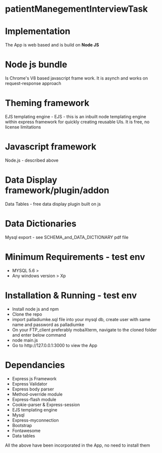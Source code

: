 # patientManegementInterviewTask
<h1>Implementation</h1>
<p>The App is web based and is build on <b>Node JS</b></p>
<h1>Node js bundle</h1>
<p>Is  Chrome's V8 based javascript frame work. It is asynch and works on request-response approach</p>
<h1>Theming framework</h1>
<p>EJS templating engine - EJS - this is an inbuilt node templating engine within express framework for quickly creating reusable UIs. It is free, no license limitations</p>
<h1>Javascript framework</h1>
<p>Node.js - described above</p>
<h1>Data Display framework/plugin/addon</h1>
<p>Data Tables - free data display plugin built on js</p>

<h1>Data Dictionaries</h1>
<p>Mysql export - see SCHEMA_and_DATA_DICTIONARY pdf file</p>

<h1>Minimum Requirements - test env</h1>
<p>
<ul>
<li>MYSQL 5.6 ></li>
<li>Any windows version > Xp</li>
</ul>
</p>
<h1>Installation & Running - test env</h1>
<p>
<ul>
<li>Install node js and npm</li>
<li>Clone the repo</li>
<li>import palladiumke.sql file into your mysql db, create user with same name and password as palladiumke</li>
<li>On your FTP_client preferably mobaXterm, navigate to the cloned folder and enter below command</li>
<li>node main.js</li>
<li>Go to http://127.0.0.1:3000 to view the App</li>
</ul> </p>
<h1>Dependancies</h1>
<p>
<ul>
<li>Express js Framework</li>
<li>Express Validator</li>
<li>Express body parser</li>
<li>Method-override module</li>
<li>Express-flash module</li>
<li>Cookie-parser & Express-session</li>
<li>EJS templating engine</li>
<li>Mysql</li>
<li>Express-myconnection</li>
<li>Bootstrap</li>
<li>Fontawesome</li>
<li>Data tables</li>
</ul>
<span>All the above have been incorporated in the App, no need to install them</span>
</p>

